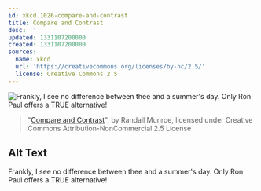 ```yaml
---
id: xkcd.1026-compare-and-contrast
title: Compare and Contrast
desc: ''
updated: 1331107200000
created: 1331107200000
sources:
  name: xkcd
  url: 'https://creativecommons.org/licenses/by-nc/2.5/'
  license: Creative Commons 2.5
---
```

![Frankly, I see no difference between thee and a summer's day. Only Ron Paul offers a TRUE alternative!](https://imgs.xkcd.com/comics/compare_and_contrast.png)
> "[Compare and Contrast](https://xkcd.com/1026/)", by Randall Munroe, licensed under Creative Commons Attribution-NonCommercial 2.5 License

## Alt Text
Frankly, I see no difference between thee and a summer's day. Only Ron Paul offers a TRUE alternative!
